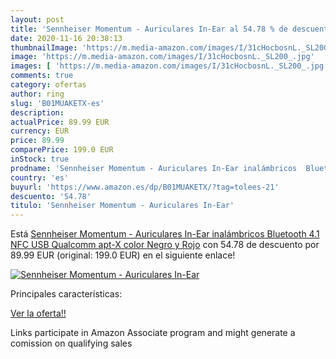 ```yaml
---
layout: post
title: 'Sennheiser Momentum - Auriculares In-Ear al 54.78 % de descuento'
date: 2020-11-16 20:38:13
thumbnailImage: 'https://m.media-amazon.com/images/I/31cHocbosnL._SL200_.jpg'
image: 'https://m.media-amazon.com/images/I/31cHocbosnL._SL200_.jpg'
images: [ 'https://m.media-amazon.com/images/I/31cHocbosnL._SL200_.jpg' ]
comments: true
category: ofertas
author: ring
slug: 'B01MUAKETX-es'
description:
actualPrice: 89.99 EUR
currency: EUR
price: 89.99
comparePrice: 199.0 EUR
inStock: true
prodname: 'Sennheiser Momentum - Auriculares In-Ear inalámbricos  Bluetooth 4.1  NFC  USB  Qualcomm apt-X   color Negro y Rojo'
country: 'es'
buyurl: 'https://www.amazon.es/dp/B01MUAKETX/?tag=tolees-21'
descuento: '54.78'
titulo: 'Sennheiser Momentum - Auriculares In-Ear'
---
```


Está [Sennheiser Momentum - Auriculares In-Ear inalámbricos  Bluetooth 4.1  NFC  USB  Qualcomm apt-X   color Negro y Rojo](https://www.amazon.es/dp/B01MUAKETX/?tag=tolees-21) con 54.78 de descuento por 89.99 EUR (original: 199.0 EUR) en el siguiente enlace!

[![Sennheiser Momentum - Auriculares In-Ear](https://m.media-amazon.com/images/I/31cHocbosnL._SL200_.jpg)](https://www.amazon.es/dp/B01MUAKETX/?tag=tolees-21)

Principales características:


[Ver la oferta!!](https://www.amazon.es/dp/B01MUAKETX/?tag=tolees-21)

Links participate in Amazon Associate program and might generate a comission on qualifying sales


